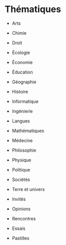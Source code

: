 Thématiques
===========
* Arts
* Chimie
* Droit
* Écologie
* Économie
* Éducation
* Géographie
* Histoire
* Informatique
* Ingénierie
* Langues
* Mathématiques
* Médecine
* Philosophie
* Physique
* Politique
* Sociétés
* Terre et univers

* Invités
* Opinions
* Rencontres
* Essais
* Pastilles

